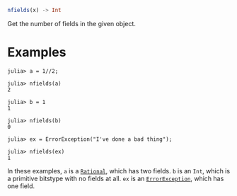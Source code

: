 ```julia
nfields(x) -> Int
```

Get the number of fields in the given object.

# Examples

```jldoctest
julia> a = 1//2;

julia> nfields(a)
2

julia> b = 1
1

julia> nfields(b)
0

julia> ex = ErrorException("I've done a bad thing");

julia> nfields(ex)
1
```

In these examples, `a` is a [`Rational`](@ref), which has two fields. `b` is an `Int`, which is a primitive bitstype with no fields at all. `ex` is an [`ErrorException`](@ref), which has one field.
